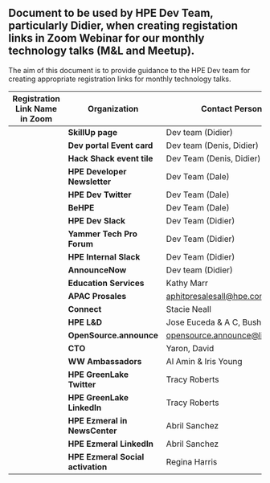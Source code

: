 ## Document to be used by HPE Dev Team, particularly Didier, when creating registation links in Zoom Webinar for our monthly technology talks (M&L and Meetup).
The aim of this document is to provide guidance to the HPE Dev team for creating appropriate registration links for monthly technology talks.  

 | Registration Link Name in Zoom     | **Organization**                   | **Contact Person or PDL**   | **E-mail address**  |
 | ---------------------------------- | ---------------------------------- | --------------------------- | ------------------- |
 |                                    | **SkillUp page**                   | Dev team (Didier)           |                     |
 |                                    | **Dev portal Event card**          | Dev team (Denis, Didier)    |                     |
 |                                    | **Hack Shack event tile**          | Dev Team (Denis, Didier)    |                     |
 |                                    | **HPE Developer Newsletter**       | Dev Team (Dale)             |                     |
 |                                    | **HPE Dev Twitter**                | Dev Team (Dale)             |                     |
 |                                    | **BeHPE**                          | Dev Team (Dale)             |                     |
 |                                    | **HPE Dev Slack**                  | Dev Team (Didier)           |                     |
 |                                    | **Yammer Tech Pro Forum**          | Dev Team (Didier)           |                     |
 |                                    | **HPE Internal Slack**             | Dev Team (Didier)           |                     |
 |                                    | **AnnounceNow**                    | Dev team (Didier)           |                     |
 |                                    | **Education Services**             | Kathy Marr                  |                     |
 |                                    | **APAC Prosales**                  | <aphitpresalesall@hpe.com>  |                     |
 |                                    | **Connect**                        | Stacie Neall                |                     |
 |                                    | **HPE L&D**                        | Jose Euceda & A C, Bushra   |                     |
 |                                    | **OpenSource.announce**            | <opensource.announce@lists.osp.hpe.com> |         |
 |                                    | **CTO**                            | Yaron, David                |                     |
 |                                    | **WW Ambassadors**                 | Al Amin & Iris Young        |                     |
 |                                    | **HPE GreenLake Twitter**          | Tracy Roberts               |                     |
 |                                    | **HPE GreenLake LinkedIn**         | Tracy Roberts               |                     |
 |                                    | **HPE Ezmeral in NewsCenter**      | Abril Sanchez               |                     |
 |                                    | **HPE Ezmeral LinkedIn**           | Abril Sanchez               |                     |
 |                                    | **HPE Ezmeral Social activation**  | Regina Harris               |                     |
 

